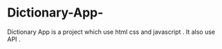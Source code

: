 # Dictionary-App-
Dictionary App is a project which use html css and javascript . It also use API .
